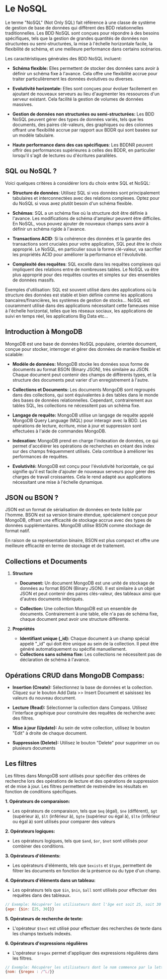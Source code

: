# Le NoSQL

Le terme "NoSQL" (Not Only SQL) fait référence à une classe de système de gestion de base de données qui diffèrent des BDD relationnelles traditionnelles.
Les BDD NoSQL sont conçues pour répondre à des besoins spécifiques, tels que la gestion de grandes quantités de données non structurées ou semi-structurées, la mise à l'échelle horizontale facile, la flexibilité de schéma, et une meilleure performance dans certains scénarios.

Les caractéristiques générales des BDD NoSQL incluent:

- **Schéma flexible:** Elles permettent de stocker des données sans avoir à définir un schéma fixe à l'avance. Cela offre une flexibilité accrue pour traiter particulièrement les données évolutives ou diverses.

- **Evolutivité horizontale:** Elles sont conçues pour évoluer facilement en ajoutant de nouveaux serveurs au lieu d'augmenter les ressources d'un serveur existant. Cela facilité la gestion de volumes de données massives.

- **Gestion de données non structurées ou semi-structurées:** Les BDD NoSQL peuvent gérer des types de données variés, tels que les documents, des paires clé-valeurs, des graphiques ou des colonnes offrant une flexibilité accrue par rapport aux BDDR qui sont basées sur un modèle tabulaire.

- **Haute performance dans des cas spécifiques**: Les BDDNR peuvent offrir des performances supérieures à celles des BDDR, en particulier lorsqu'il s'agit de lectures ou d'écritures parallèles.

## SQL ou NoSQL ?

Voici quelques critères à considérer lors du choix entre SQL et NoSQL:

- **Structure de données**: Utilisez SQL si vos données sont principalement tabulaires et interconnectées avec des relations complexes. Optez pour du NoSQL si vous avez plutôt besoin d'un schéma flexible.

- **Schémas**: SQL a un schéma fixe où la structure doit être définie à l'avance. Les modifications de schéma d'ampleur peuvent être difficiles. En NoSQL, vous pouvez ajouter de nouveaux champs sans avoir à définir un schéma rigide à l'avance.

- **Transactions ACID**: Si la cohérence des données et la garantie des transactions sont cruciales pour votre application, SQL peut être le choix approprié. Le NoSQL, en particulier sous la forme clé-valeur, va sacrifier les propriétés ACID pour améliorer la performance et l'évolutivité.

- **Complexité des requêtes**: SQL excelle dans les requêtes complexes qui impliquent des relations entre de nombreuses tables. Le NoSQL va être plus approprié pour des requêtes courtes et simples sur des ensembles de données massifs.

Exemples d'utilisation: SQL est souvent utilisé dans des applications où la structure des données est stable et bien définie comme les applications bancaires/financières, les systèmes de gestion de stocks...
NoSQL est couramment utilisé dans des applications nécessitant cette fameuses mise à l'échelle horizontal, telles que les réseaux sociaux, les applications de suivi en temps réel, les applications Big Data etc...

## Introduction à MongoDB

MongoDB est une base de données NoSQL populaire, orientée document, conçue pour stocker, interroger et gérer des données de manière flexible et scalable:

- **Modèle de données:** MongoDB stocke les données sous forme de documents au format BSON (Binary JSON), très similaire au JSON. Chaque document peut contenir des champs de différents types, et la structure des documents peut varier d'un enregistrement à l'autre.

- **Collections et Documents:** Les documents MongoDB sont regroupés dans des collections, qui sont équivalentes à des tables dans le monde des bases de données relationnelles. Cependant, contrairement aux tables SQL, les collections ne nécessitent pas un schéma fixe.

- **Langage de requête:** MongoDB utilise un langage de requête appelé MongoDB Query Language (MQL) pour interagir avec la BDD. Les opérations de lecture, écriture, mise à jour et suppression sont effectuées à l'aide de commandes MongoDB.

- **Indexation:** MongoDB prend en charge l'indexation de données, ce qui permet d'accélérer les opérations de recherches en créant des index sur des champs fréquemment utilisés. Cela contribue à améliorer les performances de requêtes.

- **Evolutivité:** MongoDB est conçu pour l'évolutivité horizontale, ce qui signifie qu'il est facile d'ajouter de nouveaux serveurs pour gérer des charges de travail croissantes. Cela le rend adapté aux applications nécessitant une mise à l'échelle dynamique.

## JSON ou BSON ?

JSON est un format de sérialisation de données en texte lisible par l'homme. BSON est sa version binaire étendue, spécialement conçue pour MongoDB, offrant une efficacité de stockage accrue avec des types de données supplémentaires. MongoDB utilise BSON comme stockage de format natif.

En raison de sa représentation binaire, BSON est plus compact et offre une meilleure efficacité en terme de stockage et de traitement.

## Collections et Documents

1. **Structure**  
    - **Document:** Un document MongoDB est une unité de stockage de données au format BSON (Binary JSON). Il est similaire à un objet JSON et peut contenir des paires clés-valeur, des tableaux ainsi que d'autres documents imbriqués.

    - **Collection:** Une collection MongoDB est un ensemble de documents. Contrairement à une table, elle n'a pas de schéma fixe, chaque document peut avoir une structure différente.

2. **Propriétés**
    - **Identifiant unique (_id):** Chaque document à un champ spécial appelé "_id" qui doit être unique au sein de la collection. Il peut être généré automatiquement ou spécifié manuellement.
    - **Collections sans schéma fixe:** Les collections ne nécessitent pas de déclaration de schéma à l'avance.

## Opérations CRUD dans MongoDB Compass:

  - **Insertion (Create):** Sélectionnez la base de données et la collection. Cliquez sur le bouton Add Data >> Insert Document et saisissez les valeurs du nouveau document.

  - **Lecture (Read):** Sélectionner la collection dans Compass. Utilisez l'interface graphique pour construire des requêtes de recherche avec des filtres.

  - **Mise à jour (Update):** Au sein de votre collection, utilisez le bouton "Edit" à droite de chaque document.

  - **Suppression (Delete):** Utilisez le bouton "Delete" pour supprimer un ou plusieurs documents

## Les filtres

Les filtres dans MongoDB sont utilisés pour spécifier des critères de recherche lors des opérations de lecture et des opérations de suppression et de mise à jour. Les filtres permettent de restreindre les résultats en fonction de conditions spécifiques.

**1. Opérateurs de comparaison:**  
  - Les opérateurs de comparaison, tels que `$eq` (égal), `$ne` (différent), `$gt` (supérieur à), `$lt` (inférieur à), `$gte` (supérieur ou égal à), `$lte` (inférieur ou égal à) sont utilisés pour comparer des valeurs

**2. Opérateurs logiques:**
  - Les opérateurs logiques, tels que `$and`, `$or`, `$not` sont utilisés pour combiner des conditions.

**3. Opérateurs d'éléments:**
  - Les opérateurs d'éléments, tels que `$exists` et `$type`, permettent de filtrer les documents en fonction de la présence ou du type d'un champ.

**4. Opérateurs d'éléments dans un tableau:**
  - Les opérateurs tels que `$in`, `$nin`, `$all` sont utilisés pour effectuer des requêtes dans des tableaux.
  ```javascript
  // Exemple: Récupérer les utilisateurs dont l'âge est soit 25, soit 30
  {age: {$in: [25, 30]}}
  ```

**5. Opérateurs de recherche de texte:**
  - L'opérateur `$text` est utilisé pour effectuer des recherches de texte dans les champs textuels indexés.

**6. Opérateurs d'expressions régulières**
  - L'opérateur `$regex` permet d'appliquer des expressions régulières dans les filtres.
  ```javascript
  // Exemple: Récupérer les utilisateurs dont le nom commence par la lettre "L"
  {nom: {$regex : /^L/}}
  ```

